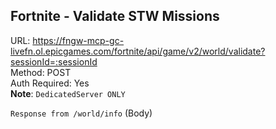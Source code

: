 ## Fortnite - Validate STW Missions

URL: https://fngw-mcp-gc-livefn.ol.epicgames.com/fortnite/api/game/v2/world/validate?sessionId=:sessionId \
Method: POST \
Auth Required: Yes \
**Note**: `DedicatedServer ONLY`

`Response from /world/info` (Body)
